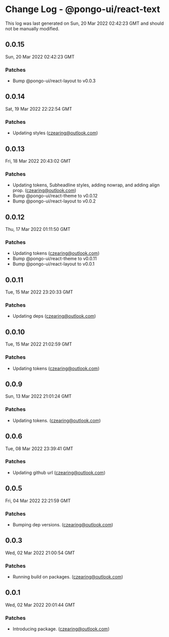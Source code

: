 # Change Log - @pongo-ui/react-text

This log was last generated on Sun, 20 Mar 2022 02:42:23 GMT and should not be manually modified.

<!-- Start content -->

## 0.0.15

Sun, 20 Mar 2022 02:42:23 GMT

### Patches

- Bump @pongo-ui/react-layout to v0.0.3

## 0.0.14

Sat, 19 Mar 2022 22:22:54 GMT

### Patches

- Updating styles (czearing@outlook.com)

## 0.0.13

Fri, 18 Mar 2022 20:43:02 GMT

### Patches

- Updating tokens, Subheadline styles, adding nowrap, and adding align prop. (czearing@outlook.com)
- Bump @pongo-ui/react-theme to v0.0.12
- Bump @pongo-ui/react-layout to v0.0.2

## 0.0.12

Thu, 17 Mar 2022 01:11:50 GMT

### Patches

- Updating tokens (czearing@outlook.com)
- Bump @pongo-ui/react-theme to v0.0.11
- Bump @pongo-ui/react-layout to v0.0.1

## 0.0.11

Tue, 15 Mar 2022 23:20:33 GMT

### Patches

- Updating deps (czearing@outlook.com)

## 0.0.10

Tue, 15 Mar 2022 21:02:59 GMT

### Patches

- Updating tokens (czearing@outlook.com)

## 0.0.9

Sun, 13 Mar 2022 21:01:24 GMT

### Patches

- Updating tokens. (czearing@outlook.com)

## 0.0.6

Tue, 08 Mar 2022 23:39:41 GMT

### Patches

- Updating github url (czearing@outlook.com)

## 0.0.5

Fri, 04 Mar 2022 22:21:59 GMT

### Patches

- Bumping dep versions. (czearing@outlook.com)

## 0.0.3

Wed, 02 Mar 2022 21:00:54 GMT

### Patches

- Running build on packages. (czearing@outlook.com)

## 0.0.1

Wed, 02 Mar 2022 20:01:44 GMT

### Patches

- Introducing package. (czearing@outlook.com)
